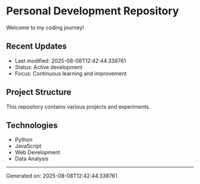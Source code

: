 # Personal Development Repository

Welcome to my coding journey! 

## Recent Updates
- Last modified: 2025-08-08T12:42:44.338761
- Status: Active development
- Focus: Continuous learning and improvement

## Project Structure
This repository contains various projects and experiments.

## Technologies
- Python
- JavaScript  
- Web Development
- Data Analysis

---
Generated on: 2025-08-08T12:42:44.338761
